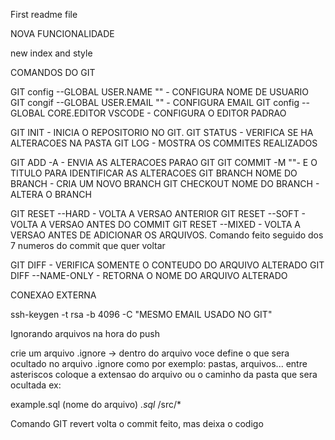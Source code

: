 First readme file

NOVA FUNCIONALIDADE

new index and style

COMANDOS DO GIT

GIT config --GLOBAL USER.NAME "" - CONFIGURA NOME DE USUARIO
GIT congif --GLOBAL USER.EMAIL "" - CONFIGURA EMAIL
GIT config --GLOBAL CORE.EDITOR VSCODE - CONFIGURA O EDITOR PADRAO

GIT INIT - INICIA O REPOSITORIO NO GIT.
GIT STATUS - VERIFICA SE HA ALTERACOES NA PASTA
GIT LOG - MOSTRA OS COMMITES REALIZADOS

GIT ADD -A - ENVIA AS ALTERACOES PARAO GIT
GIT COMMIT -M ""- E O TITULO PARA IDENTIFICAR AS ALTERACOES
GIT BRANCH NOME DO BRANCH - CRIA UM NOVO BRANCH
GIT CHECKOUT NOME DO BRANCH - ALTERA O BRANCH

GIT RESET --HARD - VOLTA A VERSAO ANTERIOR
GIT RESET --SOFT - VOLTA A VERSAO ANTES DO COMMIT
GIT RESET --MIXED - VOLTA A VERSAO ANTES DE ADICIONAR OS ARQUIVOS. Comando feito seguido dos 7 numeros do commit que quer voltar

GIT DIFF - VERIFICA SOMENTE O CONTEUDO DO ARQUIVO ALTERADO
GIT DIFF --NAME-ONLY - RETORNA O NOME DO ARQUIVO ALTERADO


CONEXAO EXTERNA

 ssh-keygen -t rsa -b 4096 -C "MESMO EMAIL USADO NO GIT"

 Ignorando arquivos na hora do push

 crie um arquivo .ignore
 -> dentro do arquivo voce define o que sera ocultado no arquivo .ignore como por exemplo: pastas, arquivos...
 entre asteriscos coloque a extensao do arquivo ou o caminho da pasta que sera ocultada ex:

example.sql (nome do arquivo)
 *.sql*
 /src/*

 Comando GIT revert
 volta o commit feito, mas deixa o codigo



